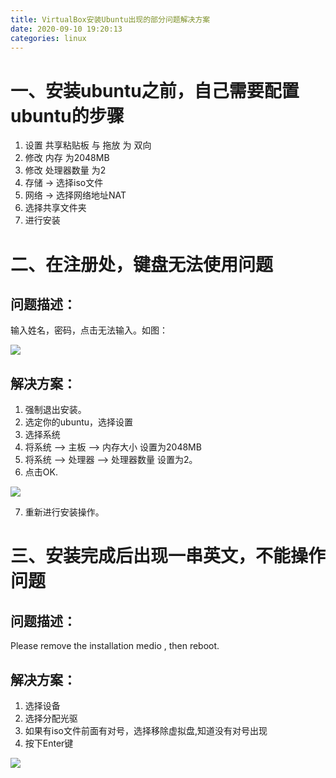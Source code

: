 ```yaml
---
title: VirtualBox安装Ubuntu出现的部分问题解决方案
date: 2020-09-10 19:20:13
categories: linux
---
```


# 一、安装ubuntu之前，自己需要配置ubuntu的步骤

1. 设置 共享粘贴板 与 拖放 为 双向
2. 修改 内存 为2048MB
3. 修改 处理器数量 为2
4. 存储 -> 选择iso文件
5. 网络 -> 选择网络地址NAT
6. 选择共享文件夹
7. 进行安装


# 二、在注册处，键盘无法使用问题

## 问题描述：

输入姓名，密码，点击无法输入。如图：

![](https://gitee.com/heathhou/image_store/raw/master/分类/linux/ubuntu/20200910192412.png)

## 解决方案：

1. 强制退出安装。
2. 选定你的ubuntu，选择设置
3. 选择系统
4. 将系统 --> 主板 --> 内存大小 设置为2048MB
5. 将系统 --> 处理器 --> 处理器数量 设置为2。
6. 点击OK.

![](https://gitee.com/heathhou/image_store/raw/master/分类/linux/ubuntu/20200910193007.png)

7. 重新进行安装操作。



# 三、安装完成后出现一串英文，不能操作问题

## 问题描述：

Please remove the installation medio , then reboot.

## 解决方案：

1. 选择设备
2. 选择分配光驱
3. 如果有iso文件前面有对号，选择移除虚拟盘,知道没有对号出现
4. 按下Enter键

![](https://gitee.com/heathhou/image_store/raw/master/分类/linux/ubuntu/20200910203541.png)


